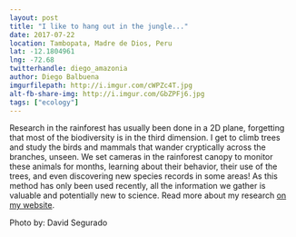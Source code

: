 ```yaml
---
layout: post
title: "I like to hang out in the jungle..."
date: 2017-07-22
location: Tambopata, Madre de Dios, Peru
lat: -12.1804961
lng: -72.68
twitterhandle: diego_amazonia
author: Diego Balbuena
imgurfilepath: http://i.imgur.com/cWPZc4T.jpg
alt-fb-share-img: http://i.imgur.com/GbZPFj6.jpg
tags: ["ecology"]
---
```

	
Research in the rainforest has usually been done in a 2D plane, forgetting that most of the biodiversity is in the third dimension. I get to climb trees and study the birds and mammals that wander cryptically across the branches, unseen. We set cameras in the rainforest canopy to monitor these animals for months, learning about their behavior, their use of the trees, and even discovering new species records in some areas! As this method has only been used recently, all the information we gather is valuable and potentially new to science. Read more about my research [on my website](https://diegoblb.wordpress.com/).

Photo by: David Segurado